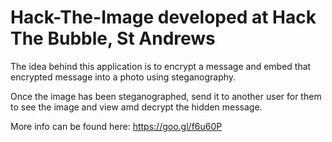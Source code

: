 # Hack-The-Image developed at Hack The Bubble, St Andrews

The idea behind this application is to encrypt a message and embed that encrypted message into a photo using steganography. 

Once the image has been steganographed, send it to another user for them to see the image and view amd decrypt the hidden message.

More info can be found here: https://goo.gl/f6u60P
